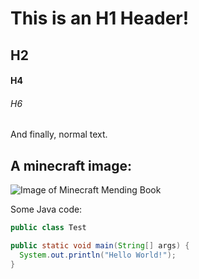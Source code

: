 # This is an H1 Header!
## H2
#### H4
###### H6
And finally,
normal text.

## A minecraft image:
![Image of Minecraft Mending Book](https://static.wikia.nocookie.net/minecraft_gamepedia/images/5/55/Enchanted_Book.gif/revision/latest?cb=20200428014446)


Some Java code:
``` java
public class Test

public static void main(String[] args) {
  System.out.println("Hello World!");
}

```
